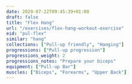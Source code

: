 ```yaml
---
date: 2020-07-22T09:45:39+01:00
draft: false
title: "Flex Hang"
url: "/exercises/flex-hang-workout-exercise"
eid: "pul-flex"
similar: "hang"
collections: ["Pull-up friendly", "Hanging"]
progressions: ["Pull-up progression"]
progressions_weight: 2
progressions_notes: "Prepare your biceps"
equipment: ["Pull-up Bar"]
muscles: ["Biceps", "Forearms", "Upper Back"]
---
```


